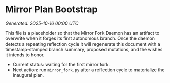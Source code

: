 # Mirror Plan Bootstrap

*Generated: 2025-10-16 00:00 UTC*

This file is a placeholder so that the Mirror Fork Daemon has an artifact to
overwrite when it forges its first autonomous branch.  Once the daemon detects a
repeating reflection cycle it will regenerate this document with a
timestamp-stamped branch summary, proposed mutations, and the wishes it intends
to honor.

- Current status: waiting for the first mirror fork.
- Next action: run `mirror_fork.py` after a reflection cycle to materialize the
  inaugural plan.
